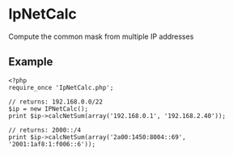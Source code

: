 # IpNetCalc

Compute the common mask from multiple IP addresses

## Example

	<?php
	require_once 'IpNetCalc.php';

	// returns: 192.168.0.0/22
	$ip = new IPNetCalc();
	print $ip->calcNetSum(array('192.168.0.1', '192.168.2.40'));

	// returns: 2000::/4
	print $ip->calcNetSum(array('2a00:1450:8004::69', '2001:1af8:1:f006::6'));
